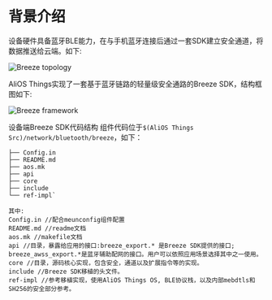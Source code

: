 # 背景介绍
设备硬件具备蓝牙BLE能力，在与手机蓝牙连接后通过一套SDK建立安全通道，将数据推送给云端。如下:

![Breeze topology](https://img.alicdn.com/tfs/TB1mKLyOSzqK1RjSZFjXXblCFXa-516-208.png)

AliOS Things实现了一套基于蓝牙链路的轻量级安全通路的Breeze SDK，结构框图如下:

![Breeze framework](https://img.alicdn.com/tfs/TB1pxjzONTpK1RjSZFMXXbG_VXa-1094-728.png)

设备端Breeze SDK代码结构
组件代码位于`$(AliOS Things Src)/network/bluetooth/breeze`，如下：
```.
├── Config.in
├── README.md
├── aos.mk
├── api
├── core
├── include
└── ref-impl`

其中:
Config.in //配合meunconfig组件配置
README.md //readme文档
aos.mk //makefile文档
api //目录，暴露给应用的接口:breeze_export.* 是Breeze SDK提供的接口; breeze_awss_export.*是蓝牙辅助配网的接口。用户可以依照应用场景选择其中之一使用。
core //目录，源码核心实现，包含安全，通道以及扩展指令等的实现。
include //Breeze SDK移植的头文件。
ref-impl //参考移植实现，使用AliOS Things OS, BLE协议栈，以及内部mebdtls和SH256的安全部分参考。
